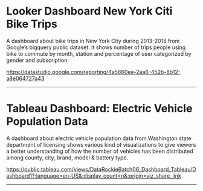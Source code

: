 # Looker Dashboard  New York Citi Bike Trips

A dashboard about bike trips in New York City during 2013-2018 from Google’s bigquery public dataset. It shows number of trips people using bike to commute by month, station and percentage of user categorized by gender and subscription.

<https://datastudio.google.com/reporting/4a5860ee-2aa6-452b-8b12-a8e064727a43>

---

# Tableau Dashboard: Electric Vehicle Population Data

A dashboard about electric vehicle population data from Washington state department of licensing shows various kind of visualizations to give viewers a better understanding of how the number of vehicles has been distributed among county, city, brand, model & battery type.

<https://public.tableau.com/views/DataRockieBatch06_Dashboard_Tableau/Dashboard1?:language=en-US&:display_count=n&:origin=viz_share_link>

---
